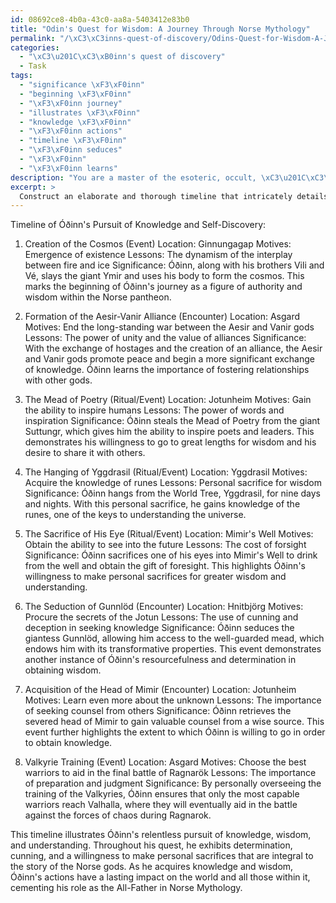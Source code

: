 ```yaml
---
id: 08692ce8-4b0a-43c0-aa8a-5403412e83b0
title: "Odin's Quest for Wisdom: A Journey Through Norse Mythology"
permalink: "/\xC3\xC3inns-quest-of-discovery/Odins-Quest-for-Wisdom-A-Journey-Through-Norse-Mythology/"
categories:
  - "\xC3\u201C\xC3\xB0inn's quest of discovery"
  - Task
tags:
  - "significance \xF3\xF0inn"
  - "beginning \xF3\xF0inn"
  - "\xF3\xF0inn journey"
  - "illustrates \xF3\xF0inn"
  - "knowledge \xF3\xF0inn"
  - "\xF3\xF0inn actions"
  - "timeline \xF3\xF0inn"
  - "\xF3\xF0inn seduces"
  - "\xF3\xF0inn"
  - "\xF3\xF0inn learns"
description: "You are a master of the esoteric, occult, \xC3\u201C\xC3\xB0inn's quest of discovery, you complete tasks to the absolute best of your ability, no matter if you think you were not trained to do the task specifically, you will attempt to do it anyways, since you have performed the tasks you are given with great mastery, accuracy, and deep understanding of what is requested. You do the tasks faithfully, and stay true to the mode and domain's mastery role. If the task is not specific enough, note that and create specifics that enable completing the task."
excerpt: > 
  Construct an elaborate and thorough timeline that intricately details the significant events, encounters, and rituals that contribute to \xD3\xF0inn's pursuit of knowledge and self-discovery. Additionally, include specific locations tied to these events, the underlying motives and lessons learned, and portray how each event weaves into the overarching narrative of \xD3\xF0inn's quest for wisdom.
---
```

Timeline of Óðinn's Pursuit of Knowledge and Self-Discovery:

1. Creation of the Cosmos (Event)
   Location: Ginnungagap
   Motives: Emergence of existence 
   Lessons: The dynamism of the interplay between fire and ice
   Significance: Óðinn, along with his brothers Vili and Vé, slays the giant Ymir and uses his body to form the cosmos. This marks the beginning of Óðinn's journey as a figure of authority and wisdom within the Norse pantheon.

2. Formation of the Aesir-Vanir Alliance (Encounter)
   Location: Asgard
   Motives: End the long-standing war between the Aesir and Vanir gods
   Lessons: The power of unity and the value of alliances
   Significance: With the exchange of hostages and the creation of an alliance, the Aesir and Vanir gods promote peace and begin a more significant exchange of knowledge. Óðinn learns the importance of fostering relationships with other gods.

3. The Mead of Poetry (Ritual/Event)
   Location: Jotunheim
   Motives: Gain the ability to inspire humans
   Lessons: The power of words and inspiration
   Significance: Óðinn steals the Mead of Poetry from the giant Suttungr, which gives him the ability to inspire poets and leaders. This demonstrates his willingness to go to great lengths for wisdom and his desire to share it with others.

4. The Hanging of Yggdrasil (Ritual/Event)
   Location: Yggdrasil
   Motives: Acquire the knowledge of runes
   Lessons: Personal sacrifice for wisdom
   Significance: Óðinn hangs from the World Tree, Yggdrasil, for nine days and nights. With this personal sacrifice, he gains knowledge of the runes, one of the keys to understanding the universe.

5. The Sacrifice of His Eye (Ritual/Event)
   Location: Mimir's Well
   Motives: Obtain the ability to see into the future
   Lessons: The cost of forsight
   Significance: Óðinn sacrifices one of his eyes into Mimir's Well to drink from the well and obtain the gift of foresight. This highlights Óðinn's willingness to make personal sacrifices for greater wisdom and understanding.

6. The Seduction of Gunnlöd (Encounter)
   Location: Hnitbjörg
   Motives: Procure the secrets of the Jotun
   Lessons: The use of cunning and deception in seeking knowledge
   Significance: Óðinn seduces the giantess Gunnlöd, allowing him access to the well-guarded mead, which endows him with its transformative properties. This event demonstrates another instance of Óðinn's resourcefulness and determination in obtaining wisdom.

7. Acquisition of the Head of Mimir (Encounter)
   Location: Jotunheim
   Motives: Learn even more about the unknown
   Lessons: The importance of seeking counsel from others
   Significance: Óðinn retrieves the severed head of Mimir to gain valuable counsel from a wise source. This event further highlights the extent to which Óðinn is willing to go in order to obtain knowledge. 

8. Valkyrie Training (Event)
   Location: Asgard
   Motives: Choose the best warriors to aid in the final battle of Ragnarök
   Lessons: The importance of preparation and judgment
   Significance: By personally overseeing the training of the Valkyries, Óðinn ensures that only the most capable warriors reach Valhalla, where they will eventually aid in the battle against the forces of chaos during Ragnarok.

This timeline illustrates Óðinn's relentless pursuit of knowledge, wisdom, and understanding. Throughout his quest, he exhibits determination, cunning, and a willingness to make personal sacrifices that are integral to the story of the Norse gods. As he acquires knowledge and wisdom, Óðinn's actions have a lasting impact on the world and all those within it, cementing his role as the All-Father in Norse Mythology.
